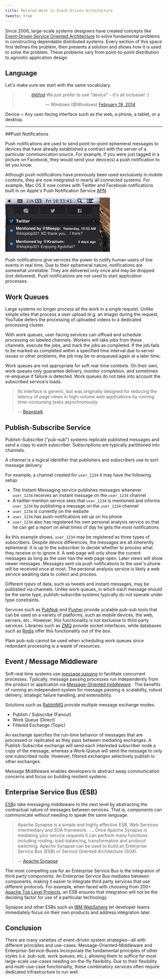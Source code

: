 ```yaml
---
title: Related Work in Event-Driven Architecture
tweets: true
---
```


Since 2006, large-scale systems designers have
created concepts like
[Event-Driven Service Oriented Architecture][ed-soa]
to solve fundamental problems in constructing dependable
distributed systems.
Every section of this space first defines the problem,
then presents a solution and shows how it is used to solve the problem.
These problems vary from point-to-point distribution to
agnostic application design.

## Language

Let's make sure we start with the same vocabulary.

<center>
<blockquote class="twitter-tweet" lang="en"><p><a href="https://twitter.com/bfod">@bfod</a> We just prefer to use &quot;device&quot; - it&#39;s all inclusive! :)</p>&mdash; Windows (@Windows) <a href="https://twitter.com/Windows/statuses/436261523997343744">February 19, 2014</a></blockquote>
</center>

Device
 ~  Any user-facing interface such as the web, a phone,
	a tablet, or a desktop.

----

##Push Notifications 

Push notifications are used to send point-to-point ephemeral messages
to devices that have already established a contract with the server
of a particular communication source.
For example, if you were just tagged in a picture on Facebook, they
would send your device(s) a push notification to let you know.

Although push notifications have previously been used exclusively in 
mobile contexts, they are now integrated in nearly all connected 
systems.
For example, Mac OS X now comes with Twitter and Facebook
notifications built in on Apple's Push Notification Service [APN][].

![Mac OS X Notification Center](/images/os-social-integration.png)

Push notifications give services the power to notify human users
of live events in real time.
Due to their ephemeral nature, notifications are somewhat unreliable.
They are delivered only once and may be dropped (not delivered).
Push notifications are not used to start application processes.

## Work Queues

Large systems no longer process all the work in a single request.
Unlike simple sites that process a user upload (e.g. an image)
during the request, YouTube defers the processing of uploaded videos
to a dedicated processing cluster.

With work queues, user-facing services can offload and schedule
processing on labeled channels.
Workers will take jobs from these channels, execute the jobs,
and mark the jobs as completed.
If the job fails to be marked as completed within a specified time 
interval due to server issues or other problems, the job may be 
re-enqueued again at a later time.

Work queues are not appropriate for soft real-time contexts.
On their own, work queues only guarantee delivery, monitor
completion, and sometimes re-enqueue if failure is detected.
Work queues do not take into account the subscribed service's loads.

> Its interface is generic, but was originally designed for reducing
> the latency of page views in high-volume web applications by
> running time-consuming tasks asynchronously.
>
> -- [Beanstalk][beanstalkd]

## Publish-Subscribe Service

Publish-Subscribe ("pub-sub") systems replicate published 
messages and send a copy to each subscriber.
Subscriptions are typically partitioned into channels.

A *channel* is a logical identifier that publishers and
subscribers use to sort message delivery. 

For example, a channel created for `user_1234` it may have the following setup:

+ The Instant-Messaging service publishes messages whenever
	`user_1234` receives an instant message on the `user_1234` channel
+ A twitter-mention service sees that `user_1234` is mentioned
	and informs `user_1234` by publishing a message on the `user_1234` channel
+ `user_1234` is currently on the website
+ `user_1234` has push-notifications set up on his phone
+ `user_1234` also has registered his own personal analysis service
	so that he can get a report on what times of day he gets the most
	notifications

As this example shows, `user_1234` may be registered as three types of subscribers. Despite device differences, the messages are all inherently ephemeral.
It is up to the subscriber to decide whether to process what they 
receive or to ignore it.
A web page will only show the current messages as long as the user 
has the web page open. Later views will show newer messages.
Messages sent via push notifications to the user's phone will be 
received once at most.
The personal analysis service is likely a web service awaiting data to collect and process.

Different *types* of data, such as tweets and instant messages, may be published via channels.
Unlike work queues, in which each message should be the same
type, publish-subscribe systems typically do not operate under type constraints.


Services such as [PubNub][] and [Pusher][] provide scalable
pub-sub tools that can be used on a variety of platforms,
such as mobile devices, the web, servers, etc.. 
However, this functionality is not exclusive to third party services.
Libraries such as [ZMQ][zmq-pub-sub] provide socket interfaces,
while databases such as [Redis][] offer this functionality out of
the box.

Plain pub-sub cannot be used when scheduling work queues
since redundant processing is a waste of resources.


## Event / Message Middleware

Soft-real time systems use [message passing][] to facilitate
concurrent processes.
Typically, message passing processes run independently from the product or application via [Message-Oriented middleware][MOM] .
The benefits of running an independent system for message passing
is scalability, robust delivery, strategic failure handling, and
extensibility.

Solutions such as [RabbitMQ][] provide multiple message exchange
modes.

+ Publish / Subscribe (Fanout)
+ Work Queue (Direct)
+ Filtered Exchange (Topic)

An exchange specifies the run-time behavior of messages that are
processed or replicated as they pass between mediating exchanges.
A Publish-Subscribe exchange will send each interested subscriber
node a copy of the message, whereas a Work-Queue will send the
message to only one subscribed node.
However, filtered exchanges selectively publish to other exchanges.

Message Middleware enables developers to abstract away
communication concerns and focus on building resilient systems.


## Enterprise Service Bus (ESB)

[ESB][]s take messaging middleware to the next level by abstracting
the contractual nature of messages between services.
That is, components can communicate without needing to speak the same language.


> Apache Synapse is a simple and highly effective ESB,
> Web Services intermediary and SOA framework.
> ....
> Once Apache Synapse is mediating your service requests it can
> perform many functions including routing, load-balancing,
> transformation and protocol switching.
> Apache Synapse can be used to build an Enterprise Service Bus
> (ESB) or Service Oriented Architecture (SOA).
>
> -- [Apache Synapse][apache-esb]

The most compelling use for an Enterprise Service Bus is the integration 
of third party components. An Enterprise Service Bus mediates between components, making it easier to integrate third party services that use different protocols.
For example, when faced with choosing from 200+
[Apache Top Level Projects][apache-projects],
an ESB ensures that integration will not be the deciding
factor for use of a particular technology.

Synapse and other ESBs such as [IBM WebSphere][ibm-esb] let developer
teams immediately focus on their own products and address integration
later.


## Conclusion

There are many varieties of event-driven system strategies--all with
different principles and use-cases.
Message-Oriented-Middleware and Enterprise-Service-Buses
incorporate the fundamental principles of other styles (i.e.
pub-sub, work queues, etc.), allowing them to suffice for most
large-scale use-cases needing on-the-fly flexibility.
Due to their flexibility and multi-use-case functionality, these
combinatory services often require dedicated infrastructure
to run well.


[ed-soa]: http://en.wikipedia.org/wiki/Event-driven_SOA
[apn]: https://developer.apple.com/library/ios/documentation/NetworkingInternet/Conceptual/RemoteNotificationsPG/Chapters/ApplePushService.html
[beanstalkd]: http://kr.github.io/beanstalkd/
[message passing]: http://en.wikipedia.org/wiki/Message_passing
[mom]: http://en.wikipedia.org/wiki/Message-oriented_middleware
[rabbitmq]: https://www.rabbitmq.com/
[esb]: http://en.wikipedia.org/wiki/Enterprise_service_bus
[apache-esb]: https://synapse.apache.org/
[ibm-esb]: http://www-03.ibm.com/software/products/en/wsesb/
[apache-projects]: https://projects.apache.org/indexes/quick.html
[pubnub]: http://www.pubnub.com/
[pusher]: http://pusher.com/
[zmq-pub-sub]: http://zguide.zeromq.org/php:chapter5
[redis]: http://redis.io/topics/pubsub

[simplepush]: https://wiki.mozilla.org/WebAPI/SimplePush
[gcm]: http://developer.android.com/google/gcm/index.html
[pubsubhubub]: https://code.google.com/p/pubsubhubbub/



